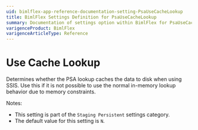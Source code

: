 ```yaml
---
uid: bimlflex-app-reference-documentation-setting-PsaUseCacheLookup
title: BimlFlex Settings Definition for PsaUseCacheLookup
summary: Documentation of settings option within BimlFlex for PsaUseCacheLookup
varigenceProduct: BimlFlex
varigenceArticleType: Reference
---
```


# Use Cache Lookup

Determines whether the PSA lookup caches the data to disk when using SSIS. Use this if it is not possible to use the normal in-memory lookup behavior due to memory constraints.

Notes:
* This setting is part of the `Staging Persistent` settings category.
 * The default value for this setting is `N`.